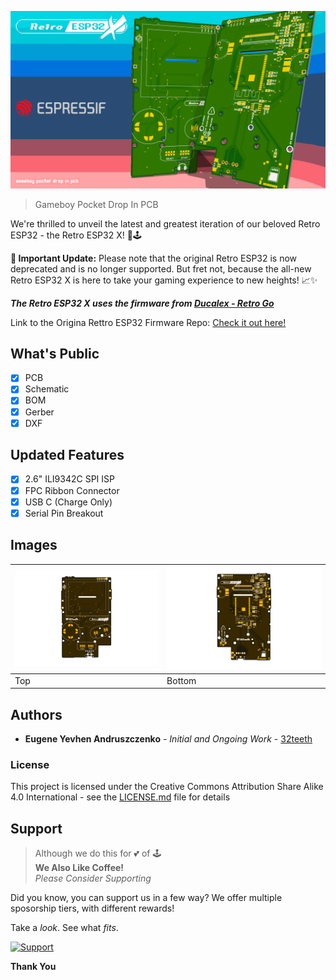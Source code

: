 ![Retro ESP32](assets/RetroESP32-X.png)
> Gameboy Pocket Drop In PCB

We're thrilled to unveil the latest and greatest iteration of our beloved Retro ESP32 - the Retro ESP32 X! 🚀🕹️

**📢 Important Update:**
Please note that the original Retro ESP32 is now deprecated and is no longer supported. But fret not, because the all-new Retro ESP32 X is here to take your gaming experience to new heights! 📈✨

***The Retro ESP32 X uses the firmware from [Ducalex - Retro Go](https://github.com/ducalex/retro-go)***

Link to the Origina Rettro ESP32 Firmware Repo: [Check it out here!](https://github.com/retro-esp32/RetroESP32)

## What's Public

- [x] PCB
- [x] Schematic
- [x] BOM
- [x] Gerber
- [x] DXF

## Updated Features

- [x] 2.6" ILI9342C SPI ISP
- [x] FPC Ribbon Connector
- [x] USB C (Charge Only)
- [x] Serial Pin Breakout

## Images

|  <img src='assets/RetroESP32-X.top.png'/>    |   <img src='assets/RetroESP32-X.bottom.png'/>     |
| ---- | ------ |
| Top  | Bottom |



## Authors

* **Eugene Yevhen Andruszczenko** - *Initial and Ongoing Work* - [32teeth](https://github.com/32teeth)

### License

This project is licensed under the Creative Commons Attribution Share Alike 4.0 International - see the [LICENSE.md](LICENSE.md) file for details


## Support
> Although we do this for 💕 of 🕹️<br/>
> **We Also Like Coffee!** <br/>
> *Please Consider Supporting* <br/>

Did you know, you can support us in a few way? We offer multiple sposorship tiers, with different rewards!

Take a *look*.
See what *fits*.

 [![Support](https://raw.githubusercontent.com/retro-esp32/RetroESP32/master/Assets/sponsor.jpg)](https://github.com/sponsors/retro-esp32)

**Thank You**



